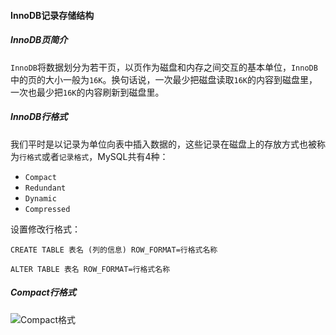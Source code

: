 #### InnoDB记录存储结构

##### InnoDB页简介

`InnoDB`将数据划分为若干页，以页作为磁盘和内存之间交互的基本单位，`InnoDB`中的页的大小一般为`16K`。换句话说，一次最少把磁盘读取`16K`的内容到磁盘里，一次也最少把`16K`的内容刷新到磁盘里。

##### InnoDB行格式

我们平时是以记录为单位向表中插入数据的，这些记录在磁盘上的存放方式也被称为`行格式`或者`记录格式`，MySQL共有4种：
* `Compact`
* `Redundant`
* `Dynamic`
* `Compressed`


设置修改行格式：
```MySQL
CREATE TABLE 表名 (列的信息) ROW_FORMAT=行格式名称

ALTER TABLE 表名 ROW_FORMAT=行格式名称
```

##### Compact行格式

![Compact格式](https://tva3.sinaimg.cn/large/005VwC5mly1gdvemivhgjj30os07vdhp.jpg)
